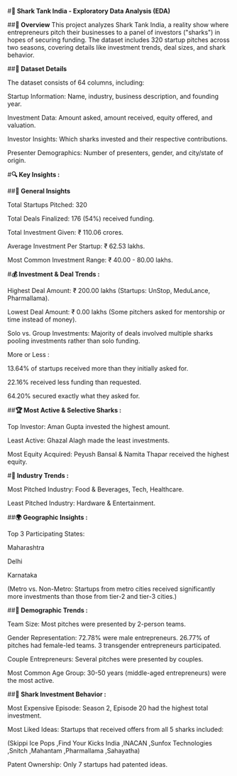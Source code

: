 #**🦈 Shark Tank India - Exploratory Data Analysis (EDA)**

##**📌 Overview**
This project analyzes Shark Tank India, a reality show where entrepreneurs pitch their businesses to a panel of investors ("sharks") in hopes of securing funding. The dataset includes 320 startup pitches across two seasons, covering details like investment trends, deal sizes, and shark behavior.

##**📂 Dataset Details**

The dataset consists of 64 columns, including:

Startup Information: Name, industry, business description, and founding year.

Investment Data: Amount asked, amount received, equity offered, and valuation.

Investor Insights: Which sharks invested and their respective contributions.

Presenter Demographics: Number of presenters, gender, and city/state of origin.


#**🔍 Key Insights :**



##**🚀 General Insights**

Total Startups Pitched: 320

Total Deals Finalized: 176 (54%) received funding.

Total Investment Given: ₹ 110.06 crores.

Average Investment Per Startup: ₹ 62.53 lakhs.

Most Common Investment Range: ₹ 40.00 - 80.00 lakhs.


#**💰 Investment & Deal Trends :**

Highest Deal Amount: ₹ 200.00 lakhs (Startups: UnStop, MeduLance, Pharmallama).

Lowest Deal Amount: ₹ 0.00 lakhs (Some pitchers asked for mentorship or time instead of money).

Solo vs. Group Investments: Majority of deals involved multiple sharks pooling investments rather than solo funding.

More or Less :

13.64% of startups received more than they initially asked for.

22.16% received less funding than requested.

64.20% secured exactly what they asked for.

 
##**🏆 Most Active & Selective Sharks :**

Top Investor: Aman Gupta invested the highest amount.

Least Active: Ghazal Alagh made the least investments.

Most Equity Acquired: Peyush Bansal & Namita Thapar received the highest equity.


#**🏢 Industry Trends :**

Most Pitched Industry: Food & Beverages, Tech, Healthcare.

Least Pitched Industry: Hardware & Entertainment.


##**🌍 Geographic Insights :**

Top 3 Participating States:

Maharashtra

Delhi

Karnataka

(Metro vs. Non-Metro: Startups from metro cities received significantly more investments than those from tier-2 and tier-3 cities.)


##**👥 Demographic Trends :**

Team Size: Most pitches were presented by 2-person teams.

Gender Representation:
   72.78% were male entrepreneurs.
   26.77% of pitches had female-led teams.
   3 transgender entrepreneurs participated.

Couple Entrepreneurs: Several pitches were presented by couples.

Most Common Age Group: 30-50 years (middle-aged entrepreneurs) were the most active.


##**🎯 Shark Investment Behavior :**

Most Expensive Episode: Season 2, Episode 20 had the highest total investment.

Most Liked Ideas: Startups that received offers from all 5 sharks included:

(Skippi Ice Pops
,Find Your Kicks India
,INACAN
,Sunfox Technologies
,Snitch
,Mahantam
,Pharmallama
,Sahayatha)

Patent Ownership: Only 7 startups had patented ideas.

